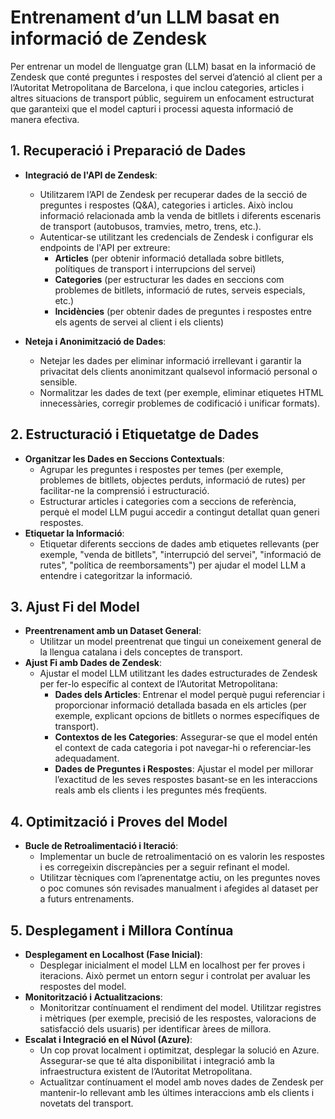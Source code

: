 # Entrenament d’un LLM basat en informació de Zendesk

Per entrenar un model de llenguatge gran (LLM) basat en la informació de Zendesk que conté preguntes i respostes del servei d’atenció al client per a l’Autoritat Metropolitana de Barcelona, i que inclou categories, articles i altres situacions de transport públic, seguirem un enfocament estructurat que garanteixi que el model capturi i processi aquesta informació de manera efectiva.

## 1. Recuperació i Preparació de Dades
   - **Integració de l'API de Zendesk**:
     - Utilitzarem l’API de Zendesk per recuperar dades de la secció de preguntes i respostes (Q&A), categories i articles. Això inclou informació relacionada amb la venda de bitllets i diferents escenaris de transport (autobusos, tramvies, metro, trens, etc.).
     - Autenticar-se utilitzant les credencials de Zendesk i configurar els endpoints de l'API per extreure:
       - **Articles** (per obtenir informació detallada sobre bitllets, polítiques de transport i interrupcions del servei)
       - **Categories** (per estructurar les dades en seccions com problemes de bitllets, informació de rutes, serveis especials, etc.)
       - **Incidències** (per obtenir dades de preguntes i respostes entre els agents de servei al client i els clients)

   - **Neteja i Anonimització de Dades**:
     - Netejar les dades per eliminar informació irrellevant i garantir la privacitat dels clients anonimitzant qualsevol informació personal o sensible.
     - Normalitzar les dades de text (per exemple, eliminar etiquetes HTML innecessàries, corregir problemes de codificació i unificar formats).

## 2. Estructuració i Etiquetatge de Dades
   - **Organitzar les Dades en Seccions Contextuals**:
     - Agrupar les preguntes i respostes per temes (per exemple, problemes de bitllets, objectes perduts, informació de rutes) per facilitar-ne la comprensió i estructuració.
     - Estructurar articles i categories com a seccions de referència, perquè el model LLM pugui accedir a contingut detallat quan generi respostes.
   - **Etiquetar la Informació**:
     - Etiquetar diferents seccions de dades amb etiquetes rellevants (per exemple, "venda de bitllets", "interrupció del servei", "informació de rutes", "política de reemborsaments") per ajudar el model LLM a entendre i categoritzar la informació.

## 3. Ajust Fi del Model
   - **Preentrenament amb un Dataset General**:
     - Utilitzar un model preentrenat que tingui un coneixement general de la llengua catalana i dels conceptes de transport.
   - **Ajust Fi amb Dades de Zendesk**:
     - Ajustar el model LLM utilitzant les dades estructurades de Zendesk per fer-lo específic al context de l’Autoritat Metropolitana:
       - **Dades dels Articles**: Entrenar el model perquè pugui referenciar i proporcionar informació detallada basada en els articles (per exemple, explicant opcions de bitllets o normes específiques de transport).
       - **Contextos de les Categories**: Assegurar-se que el model entén el context de cada categoria i pot navegar-hi o referenciar-les adequadament.
       - **Dades de Preguntes i Respostes**: Ajustar el model per millorar l’exactitud de les seves respostes basant-se en les interaccions reals amb els clients i les preguntes més freqüents.

## 4. Optimització i Proves del Model
   - **Bucle de Retroalimentació i Iteració**:
     - Implementar un bucle de retroalimentació on es valorin les respostes i es corregeixin discrepàncies per a seguir refinant el model.
     - Utilitzar tècniques com l’aprenentatge actiu, on les preguntes noves o poc comunes són revisades manualment i afegides al dataset per a futurs entrenaments.

## 5. Desplegament i Millora Contínua
   - **Desplegament en Localhost (Fase Inicial)**:
     - Desplegar inicialment el model LLM en localhost per fer proves i iteracions. Això permet un entorn segur i controlat per avaluar les respostes del model.
   - **Monitorització i Actualitzacions**:
     - Monitoritzar contínuament el rendiment del model. Utilitzar registres i mètriques (per exemple, precisió de les respostes, valoracions de satisfacció dels usuaris) per identificar àrees de millora.
   - **Escalat i Integració en el Núvol (Azure)**:
     - Un cop provat localment i optimitzat, desplegar la solució en Azure. Assegurar-se que té alta disponibilitat i integració amb la infraestructura existent de l’Autoritat Metropolitana.
     - Actualitzar contínuament el model amb noves dades de Zendesk per mantenir-lo rellevant amb les últimes interaccions amb els clients i novetats del transport.

